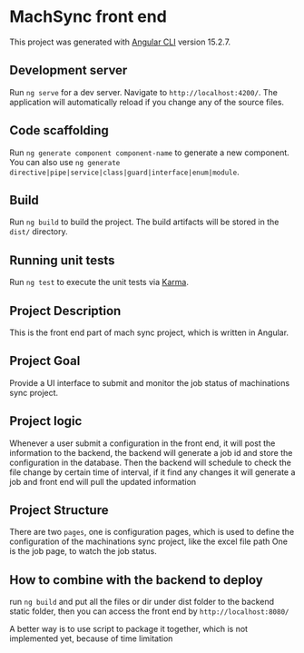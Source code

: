 # MachSync front end

This project was generated with [Angular CLI](https://github.com/angular/angular-cli) version 15.2.7.

## Development server

Run `ng serve` for a dev server. Navigate to `http://localhost:4200/`. The application will automatically reload if you change any of the source files.

## Code scaffolding

Run `ng generate component component-name` to generate a new component. You can also use `ng generate directive|pipe|service|class|guard|interface|enum|module`.

## Build

Run `ng build` to build the project. The build artifacts will be stored in the `dist/` directory.

## Running unit tests

Run `ng test` to execute the unit tests via [Karma](https://karma-runner.github.io).

## Project Description

This is the front end part of mach sync project, which is written in Angular.

## Project Goal

Provide a UI interface to submit and monitor the job status of machinations sync project.

## Project logic

Whenever a user submit a configuration in the front end, it will post the information to the backend,
the backend will generate a job id and store the configuration in the database. Then the backend will schedule to check 
the file change by certain time of interval, if it find any changes it will generate a job and front end will pull the updated information

## Project Structure

There are two `pages`, one is configuration pages, which is used to define the configuration of the machinations sync project, like the excel file path
One is the job page, to watch the job status.

## How to combine with the backend to deploy

run `ng build` and put all the files or dir under dist folder to the backend static folder, then you can access the front end by `http://localhost:8080/`

A better way is to use script to package it together, which is not implemented yet, because of time limitation

